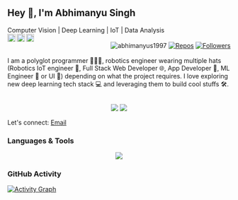 ## Hey 👋, I'm Abhimanyu Singh
<div align='left'>Computer Vision | Deep Learning | IoT | Data Analysis </div>

<div>
<span align="left">
  <a href='https://www.linkedin.com/in/abhimanyus1997'><img align='left' alt="linkedin" src="https://raw.githubusercontent.com/rahul-jha98/rahul-jha98/561d474902b59c7429ec22bb73e225696c27b202/assets/linkedin.svg" height='18px'/</a>
  <a href='https://twitter.com/abhimanyus1997/'><img align='left' alt="twitter" src="https://raw.githubusercontent.com/rahul-jha98/rahul-jha98/561d474902b59c7429ec22bb73e225696c27b202/assets/twitter.svg" height='18px'/></a>
  <a href='https://www.kaggle.com/abhimanyus1997/'><img alt="kaggle" src="https://raw.githubusercontent.com/rahul-jha98/rahul-jha98/561d474902b59c7429ec22bb73e225696c27b202/assets/kaggle.svg" height='18px'/></a>
</span>
<div align="right" style="width:auto">
  <img src="https://komarev.com/ghpvc/?username=abhimanyus1997" alt="abhimanyus1997"/>
  <a href="https://github.com/abhimanyus1997?tab=repositories" target="_blank"><img src="https://badges.pufler.dev/repos/abhimanyus1997" alt="Repos"/></a>
  <a href="https://github.com/abhimanyus1997?tab=followers"><img alt="Followers" src="https://img.shields.io/github/followers/abhimanyus1997?color=4C1&logo=github"></a>
</div>
  </div>
  <br>
I am a polyglot programmer 👨🏻‍💻, robotics engineer wearing multiple hats  (Robotics IoT engineer 🤖, Full Stack Web Developer 🌐, App Developer 📱, ML Engineer 🤖 or UI  🎨) depending on what the project requires. I love exploring new deep learning tech stack 💻 and leveraging them to build cool stuffs 🛠️. 






<p align="center">
  <br>
  <img src="https://github-profile-summary-cards.vercel.app/api/cards/profile-details?username=abhimanyus1997&theme=github_dark&hide_border=true">
  <img src="https://github-readme-stats.vercel.app/api/top-langs/?username=abhimanyus1997&layout=donut">
</p>


Let's connect: [Email](mailto:abhimanyus1997+github@gmail.com)

### Languages & Tools
<p align="center">
  <a href="https://skillicons.dev">
        <img src="https://skillicons.dev/icons?i=tensorflow,aws,vercel,docker,python,sklearn,opencv,github,flutter,dart,django,fastapi,flask,androidstudio,arduino,bash,blender,javascript,html,css,bootstrap,c,d3,codepen,git,github,gitlab,,githubactions,postman,graphql,ipfs,latex,linux,ubuntu,mint,windows,powershell,md,matlab,materialui,mongodb,mysql,postgres,sqlite,react,nextjs,nodejs,npm,yarn,vite,pycharm,pytorch,raspberrypi,vscode,sublime,regex,ps,nginx,cpp&perline=10" />
  </a>
</p>

### GitHub Activity
[![Activity Graph](https://github-readme-activity-graph.vercel.app/graph?username=abhimanyus1997&theme=vue)](https://github.com/ashutosh00710/github-readme-activity-graph)
